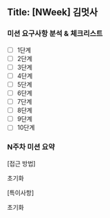 ## Title: [NWeek] 김멋사

### 미션 요구사항 분석 & 체크리스트

- [ ] 1단계
- [ ] 2단계
- [ ] 3단계
- [ ] 4단계
- [ ] 5단계
- [ ] 6단계
- [ ] 7단계
- [ ] 8단계
- [ ] 9단계
- [ ] 10단계
### N주차 미션 요약

[접근 방법]

초기화

[특이사항]

초기화